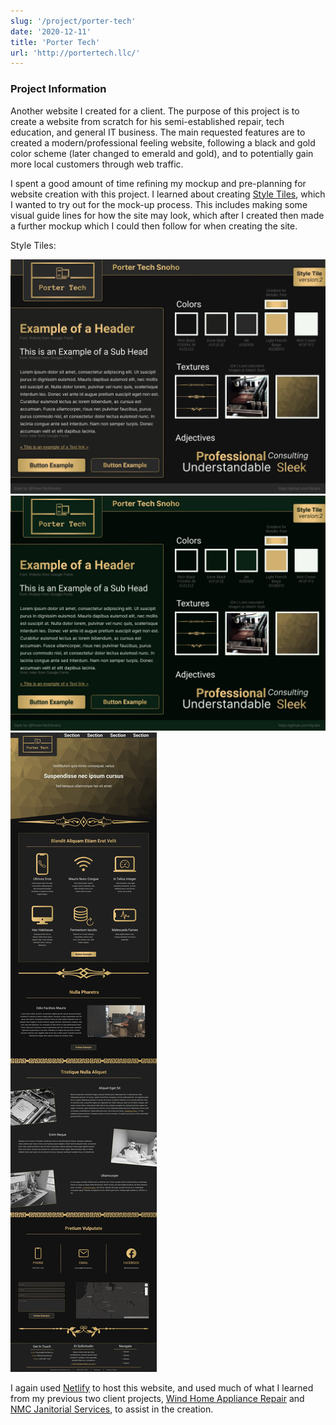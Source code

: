 ```yaml
---
slug: '/project/porter-tech'
date: '2020-12-11'
title: 'Porter Tech'
url: 'http://portertech.llc/'
---
```


### Project Information

Another website I created for a client. The purpose of this project is to create a website from scratch for his semi-established repair, tech education, and general IT business. The main requested features are to created a modern/professional feeling website, following a black and gold color scheme (later changed to emerald and gold), and to potentially gain more local customers through web traffic.

I spent a good amount of time refining my mockup and pre-planning for website creation with this project. I learned about creating [Style Tiles](https://styletil.es/), which I wanted to try out for the mock-up process. This includes making some visual guide lines for how the site may look, which after I created then made a further mockup which I could then follow for when creating the site.

Style Tiles:

![](../../images/projectPages/porter-tech-style-tile.png)
![](../../images/projectPages/porter-tech-style-tile-2.jpg)
![](../../images/projectPages/porter-tech-mockup.jpg)

I again used [Netlify](https://www.netlify.com/) to host this website, and used much of what I learned from my previous two client projects, [Wind Home Appliance Repair](/projects/wind-home) and [NMC Janitorial Services](/projects/nmc-janitorial), to assist in the creation.
